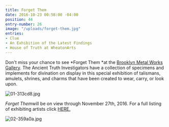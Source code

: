 ```yaml
---
title: Forget Them
date: 2016-10-23 00:58:00 -04:00
position: 44
entry-number: 26
image: "/uploads/forget-them.jpg"
entries:
- Clue
- An Exhibition of the Latest Findings
- House of Truth at WheatonArts
---
```


Don't miss your chance to see *Forget Them *at the [Brooklyn Metal Works Gallery](http://bkmetalworks.com/2016/09/28/forget-them-a-bkmw-juried-exhibition/). The Ancient Truth Investigators have a collection of specimens and implements for divination on display in this special exhibition of talismans, amulets, shrines, and charms that have been created to wear, carry, or look upon.

![01-313cd8.jpg](/uploads/01-313cd8.jpg)

*Forget Them*will be on view through November 27th, 2016. For a full listing of exhibiting artists click [HERE.](http://bkmetalworks.com/2016/09/28/forget-them-a-bkmw-juried-exhibition/)

![02-359a0a.jpg](/uploads/02-359a0a.jpg)